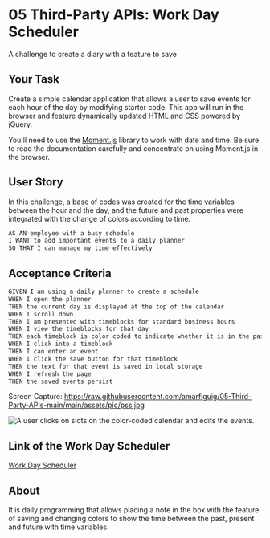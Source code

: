 # 05 Third-Party APIs: Work Day Scheduler

A challenge to create a diary with a feature to save

## Your Task

Create a simple calendar application that allows a user to save events for each hour of the day by modifying starter code. This app will run in the browser and feature dynamically updated HTML and CSS powered by jQuery.

You'll need to use the [Moment.js](https://momentjs.com/) library to work with date and time. Be sure to read the documentation carefully and concentrate on using Moment.js in the browser.

## User Story

In this challenge, a base of codes was created for the time variables between the hour and the day, and the future and past properties were integrated with the change of colors according to time.

```md
AS AN employee with a busy schedule
I WANT to add important events to a daily planner
SO THAT I can manage my time effectively
```

## Acceptance Criteria

```md
GIVEN I am using a daily planner to create a schedule
WHEN I open the planner
THEN the current day is displayed at the top of the calendar
WHEN I scroll down
THEN I am presented with timeblocks for standard business hours
WHEN I view the timeblocks for that day
THEN each timeblock is color coded to indicate whether it is in the past, present, or future
WHEN I click into a timeblock
THEN I can enter an event
WHEN I click the save button for that timeblock
THEN the text for that event is saved in local storage
WHEN I refresh the page
THEN the saved events persist
```

Screen Capture:
https://raw.githubusercontent.com/amarfiguig/05-Third-Party-APIs-main/main/assets/pic/pss.jpg


![A user clicks on slots on the color-coded calendar and edits the events.](./Assets/05-third-party-apis-homework-demo.gif)

## Link of the Work Day Scheduler

<a href="https://amarfiguig.github.io/05-Third-Party-APIs-main/">Work Day Scheduler</a>


## About 

It is daily programming that allows placing a note in the box with the feature of saving and changing colors to show the time between the past, present and future with time variables.
